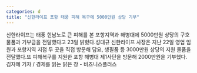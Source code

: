 ```yaml
---
categories: d
title: "신한라이프 포항 태풍 피해 복구에 5000만원 상당 기부"
---
```

신한라이프는 태풍 힌남노로 큰 피해를 본 포항지역과 해병대에 5000만원 상당의 구호 물품과 기부금을 전달했다고 23일 밝혔다.성대규 신한라이프 사장은 지난 22일 영업 임원과 포항지역 지점 두 곳을 직접 방문해 담요, 생필품 등 3000만원 상당의 지원 물품을 전달했다.또 피해복구를 지원한 포항 해병대 제1사단을 방문해 2000만원을 기부했다.김자혜 기자 / 경제를 읽는 맑은 창 - 비즈니스플러스
